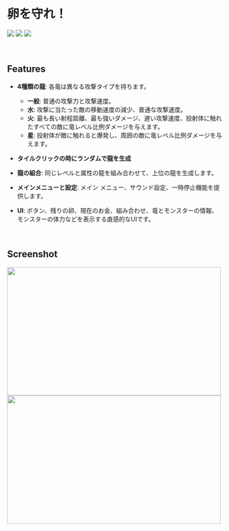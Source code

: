 # 卵を守れ！
<img src ="https://img.shields.io/badge/Windows-0078D6?style=for-the-badge&logo=windows&logoColor=white"> <img src="https://img.shields.io/badge/Unity-FFFFFF?style=for-the-badge&logo=Unity&logoColor=black"> <img src="https://img.shields.io/badge/c%23-%23239120.svg?style=for-the-badge&logo=c-sharp&logoColor=white"> 

<br />

 
## Features
- **4種類の龍**: 各竜は異なる攻撃タイプを持ちます。
  - **一般**: 普通の攻撃力と攻撃速度。
  - **水**: 攻撃に当たった敵の移動速度の減少、普通な攻撃速度。
  - **火**: 最も長い射程距離、最も強いダメージ、遅い攻撃速度、投射体に触れたすべての敵に竜レベル比例ダメージを与えます。
  - **星**: 投射体が敵に触れると爆発し、周囲の敵に竜レベル比例ダメージを与えます。

- **タイルクリックの時にランダムで龍を生成**
  
- **龍の組合**: 同じレベルと属性の龍を組み合わせて、上位の龍を生成します。
  
- **メインメニューと設定**: メイン メニュー、サウンド設定、一時停止機能を提供します。

- **UI**: ボタン、残りの卵、現在のお金、組み合わせ、竜とモンスターの情報、モンスターの体力などを表示する直感的なUIです。

<br />

## Screenshot
<img src="https://github.com/user-attachments/assets/c7d4f561-efb4-4ab0-aae5-ac03d2e68a3b" width="500" height="300"/>
<img src="https://github.com/user-attachments/assets/4e4d38ad-7d49-436b-ab9e-5aa7e7db80f3" width="500" height="300"/>
